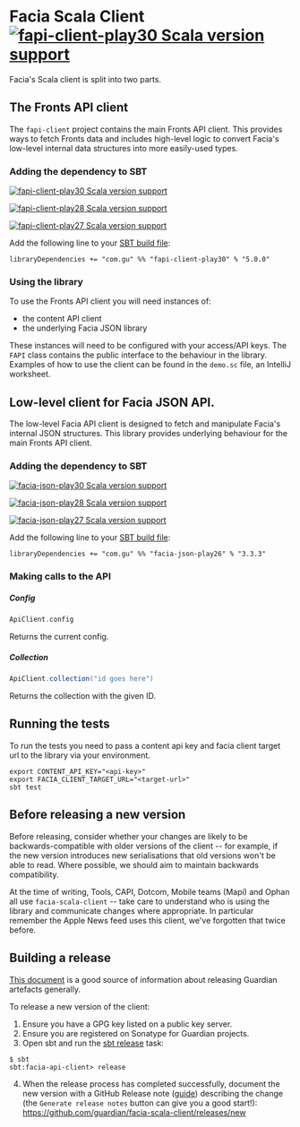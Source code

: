 Facia Scala Client [![fapi-client-play30 Scala version support](https://index.scala-lang.org/guardian/facia-scala-client/fapi-client-play30/latest-by-scala-version.svg)](https://index.scala-lang.org/guardian/facia-scala-client/fapi-client-play30)
==================

Facia's Scala client is split into two parts.

## The Fronts API client

The `fapi-client` project contains the main Fronts API client. This provides ways to fetch Fronts
data and includes high-level logic to convert Facia's low-level internal data structures into more
easily-used types.

### Adding the dependency to SBT

[![fapi-client-play30 Scala version support](https://index.scala-lang.org/guardian/facia-scala-client/fapi-client-play30/latest-by-scala-version.svg)](https://index.scala-lang.org/guardian/facia-scala-client/fapi-client-play30)

[![fapi-client-play28 Scala version support](https://index.scala-lang.org/guardian/facia-scala-client/fapi-client-play28/latest-by-scala-version.svg)](https://index.scala-lang.org/guardian/facia-scala-client/fapi-client-play28)

[![fapi-client-play27 Scala version support](https://index.scala-lang.org/guardian/facia-scala-client/fapi-client-play27/latest-by-scala-version.svg)](https://index.scala-lang.org/guardian/facia-scala-client/fapi-client-play27)

Add the following line to your [SBT build file](https://www.scala-sbt.org/1.0/docs/Basic-Def.html):

    libraryDependencies += "com.gu" %% "fapi-client-play30" % "5.0.0"

### Using the library

To use the Fronts API client you will need instances of:

* the content API client
* the underlying Facia JSON library

These instances will need to be configured with your access/API keys. The `FAPI` class contains
the public interface to the behaviour in the library. Examples of how to use the client can be
found in the `demo.sc` file, an IntelliJ worksheet.

## Low-level client for Facia JSON API.

The low-level Facia API client is designed to fetch and manipulate Facia's internal JSON structures.
This library provides underlying behaviour for the main Fronts API client.

### Adding the dependency to SBT

[![facia-json-play30 Scala version support](https://index.scala-lang.org/guardian/facia-scala-client/facia-json-play30/latest-by-scala-version.svg)](https://index.scala-lang.org/guardian/facia-scala-client/facia-json-play30)

[![facia-json-play28 Scala version support](https://index.scala-lang.org/guardian/facia-scala-client/facia-json-play28/latest-by-scala-version.svg)](https://index.scala-lang.org/guardian/facia-scala-client/facia-json-play28)

[![facia-json-play27 Scala version support](https://index.scala-lang.org/guardian/facia-scala-client/facia-json-play27/latest-by-scala-version.svg)](https://index.scala-lang.org/guardian/facia-scala-client/facia-json-play27)

Add the following line to your [SBT build file](https://www.scala-sbt.org/1.0/docs/Basic-Def.html):

    libraryDependencies += "com.gu" %% "facia-json-play26" % "3.3.3"

### Making calls to the API

##### Config

```scala
ApiClient.config
```

Returns the current config.

##### Collection

```scala
ApiClient.collection("id goes here")
```

Returns the collection with the given ID.

## Running the tests

To run the tests you need to pass a content api key and facia client target url to the library via your environment.

    export CONTENT_API_KEY="<api-key>"
    export FACIA_CLIENT_TARGET_URL="<target-url>"
    sbt test

## Before releasing a new version

Before releasing, consider whether your changes are likely to be backwards-compatible with older versions of the client -- for example, if the new version introduces new serialisations that old versions won't be able to read. Where possible, we should aim to maintain backwards compatibility.

At the time of writing, Tools, CAPI, Dotcom, Mobile teams (Mapi) and Ophan all use `facia-scala-client` -- take care to understand who is using the library and communicate changes where appropriate. In particular remember the Apple News feed uses this client, we've forgotten that twice before.

## Building a release

[This document](https://docs.google.com/document/d/1rNXjoZDqZMsQblOVXPAIIOMWuwUKe3KzTCttuqS7AcY/edit) is a good source of information about releasing Guardian artefacts generally.

To release a new version of the client:  

1. Ensure you have a GPG key listed on a public key server.
2. Ensure you are registered on Sonatype for Guardian projects.
3. Open sbt and run the [sbt release](https://github.com/sbt/sbt-release) task:

```
$ sbt
sbt:facia-api-client> release
```

4. When the release process has completed successfully, document the new version with a GitHub Release note
   ([guide](https://docs.github.com/en/repositories/releasing-projects-on-github/managing-releases-in-a-repository))
   describing the change (the `Generate release notes` button can give you a good start!):
   https://github.com/guardian/facia-scala-client/releases/new
